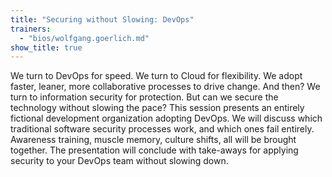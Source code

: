 ```yaml
---
title: "Securing without Slowing: DevOps"
trainers:
  - "bios/wolfgang.goerlich.md"
show_title: true
---
```

We turn to DevOps for speed. We turn to Cloud for flexibility. We adopt faster, leaner, more collaborative processes to drive change. And then? We turn to information security for protection. But can we secure the technology without slowing the pace? This session presents an entirely fictional development organization adopting DevOps. We will discuss which traditional software security processes work, and which ones fail entirely. Awareness training, muscle memory, culture shifts, all will be brought together. The presentation will conclude with take-aways for applying security to your DevOps team without slowing down.
